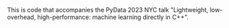This is code that accompanies the PyData 2023 NYC talk "Lightweight,
low-overhead, high-performance: machine learning directly in C++".
